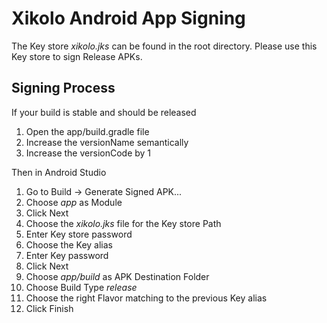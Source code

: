 Xikolo Android App Signing
==========================

The Key store _xikolo.jks_ can be found in the root directory. Please use this Key store to sign Release APKs.

## Signing Process

If your build is stable and should be released

1. Open the app/build.gradle file
2. Increase the versionName semantically
3. Increase the versionCode by 1

Then in Android Studio

1. Go to Build -> Generate Signed APK...
2. Choose _app_ as Module
3. Click Next
4. Choose the _xikolo.jks_ file for the Key store Path
5. Enter Key store password
6. Choose the Key alias
7. Enter Key password
8. Click Next
9. Choose _app/build_ as APK Destination Folder
10. Choose Build Type _release_
11. Choose the right Flavor matching to the previous Key alias
12. Click Finish
